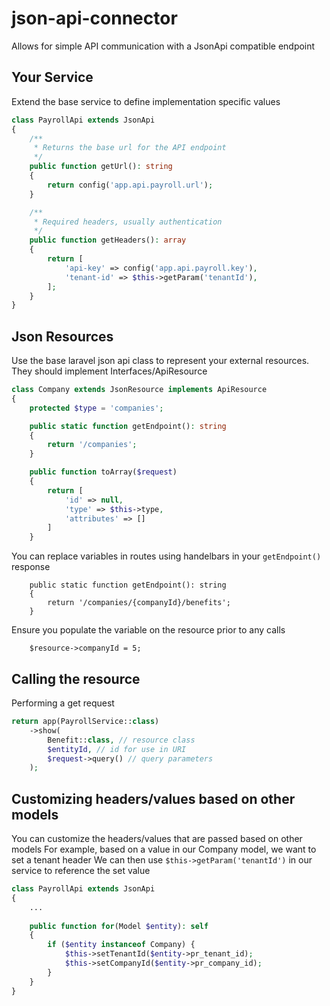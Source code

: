 # json-api-connector
Allows for simple API communication with a JsonApi compatible endpoint

## Your Service

Extend the base service to define implementation specific values

```php
class PayrollApi extends JsonApi
{
    /**
     * Returns the base url for the API endpoint
     */
    public function getUrl(): string
    {
        return config('app.api.payroll.url');
    }

    /**
     * Required headers, usually authentication
     */
    public function getHeaders(): array
    {
        return [
            'api-key' => config('app.api.payroll.key'),
            'tenant-id' => $this->getParam('tenantId'),
        ];
    }
}
```

## Json Resources

Use the base laravel json api class to represent your external resources.
They should implement Interfaces/ApiResource

```php
class Company extends JsonResource implements ApiResource
{
    protected $type = 'companies';

    public static function getEndpoint(): string
    {
        return '/companies';
    }

    public function toArray($request)
    {
        return [
            'id' => null,
            'type' => $this->type,
            'attributes' => []
        ]
    }
```

You can replace variables in routes using handelbars in your `getEndpoint()` response

```
    public static function getEndpoint(): string
    {
        return '/companies/{companyId}/benefits';
    }
 ```

Ensure you populate the variable on the resource prior to any calls

```
    $resource->companyId = 5;
```

## Calling the resource

Performing a get request

```php
return app(PayrollService::class)
    ->show(
        Benefit::class, // resource class
        $entityId, // id for use in URI
        $request->query() // query parameters
    );
```

## Customizing headers/values based on other models

You can customize the headers/values that are passed based on other models
For example, based on a value in our Company model, we want to set a tenant header
We can then use `$this->getParam('tenantId')` in our service to reference the set value

```php
class PayrollApi extends JsonApi
{
    ...
    
    public function for(Model $entity): self
    {
        if ($entity instanceof Company) {
            $this->setTenantId($entity->pr_tenant_id);
            $this->setCompanyId($entity->pr_company_id);
        }
    }
}
```
